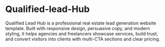 # Qualified-lead-Hub
Qualified Lead Hub is a professional real estate lead generation website template. Built with responsive design, persuasive copy, and modern styling, it helps agencies and freelancers showcase services, build trust, and convert visitors into clients with multi-CTA sections and clear pricing.

